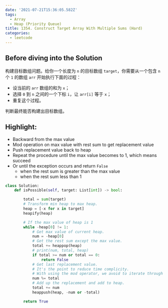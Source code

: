```yaml
---
date: '2021-07-21T15:36:05.582Z'
tags:
  - Array
  - Heap (Priority Queue)
title: 1354. Construct Target Array With Multiple Sums (Hard)
categories:
  - leetcode
---
```


## Before diving into the Solution

构建目标数组问题。给你一个长度为 `n` 的目标数组 `target`，你需要从一个包含 `n` 个 `1` 的数组 `arr` 开始执行下面的过程：

- 设当前的 `arr` 数组的和为 `x`；
- 选择 `0` 到 `n` 之间的一个下标 `i`，让 `arr[i]` 等于 `x`；
- 重复这个过程。

判断最终能否构建出目标数组。

<!-- more -->

## Highlight:

- Backward from the max value
- Mod operation on max value with rest sum to get replacement value
- Push replacement value back to heap
- Repeat the procedure until the max value becomes to 1, which means succeed
- Or until the exception occurs and return `False`
  - when the rest sum is greater than the max value
  - when the rest sum less than 1

```python
class Solution:
    def isPossible(self, target: List[int]) -> bool:

        total = sum(target)
        # Transform min heap to max heap.
        heap = [-x for x in target]
        heapify(heap)

        # If the max value of heap is 1
        while -heap[0] != 1:
            # Get max value of current heap.
            num = -heap[0]
            # Get the rest sum except the max value.
            total += heappop(heap)
            # print(num, total, heap)
            if total >= num or total == 0:
                return False
            # Get last replacement value.
            # It's the point to reduce time complicity.
            # With using the mod operator, we avoid to iterate through every step.
            num %= total
            # Add up the replacement and add to heap.
            total += num
            heappush(heap, -num or -total)

        return True
```
